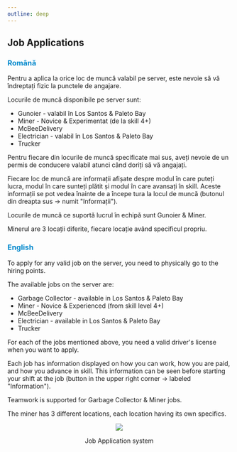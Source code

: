 ```yaml
---
outline: deep
---
```


## Job Applications

### <span style="color: #0088CC">Română</span>

Pentru a aplica la orice loc de muncă valabil pe server, este nevoie să vă îndreptați fizic la punctele de angajare. 

Locurile de muncă disponibile pe server sunt:
- Gunoier - valabil în Los Santos & Paleto Bay
- Miner - Novice & Experimentat (de la skill 4+)
- McBeeDelivery 
- Electrician - valabil în Los Santos & Paleto Bay
- Trucker

Pentru fiecare din locurile de muncă specificate mai sus, aveți nevoie de un permis de conducere valabil atunci când doriți să vă angajați.

Fiecare loc de muncă are informații afișate despre modul în care puteți lucra, modul în care sunteți plătit și modul în care avansați în skill. Aceste informații se pot vedea înainte de a începe tura la locul de muncă (butonul din dreapta sus -> numit "Informații").

Locurile de muncă ce suportă lucrul în echipă sunt Gunoier & Miner.

Minerul are 3 locații diferite, fiecare locație având specificul propriu.

### <span style="color: #0088CC">English</span>

To apply for any valid job on the server, you need to physically go to the hiring points.

The available jobs on the server are: 
- Garbage Collector - available in Los Santos & Paleto Bay
- Miner - Novice & Experienced (from skill level 4+) 
- McBeeDelivery 
- Electrician - available in Los Santos & Paleto Bay
- Trucker 

For each of the jobs mentioned above, you need a valid driver's license when you want to apply. 

Each job has information displayed on how you can work, how you are paid, and how you advance in skill. This information can be seen before starting your shift at the job (button in the upper right corner -> labeled "Information"). 

Teamwork is supported for Garbage Collector & Miner jobs.
 
The miner has 3 different locations, each location having its own specifics.

<p align="center"><img src="https://i.imgur.com/PbdXwlC.gif"/></p>
<p style="text-align: center">Job Application system</p>